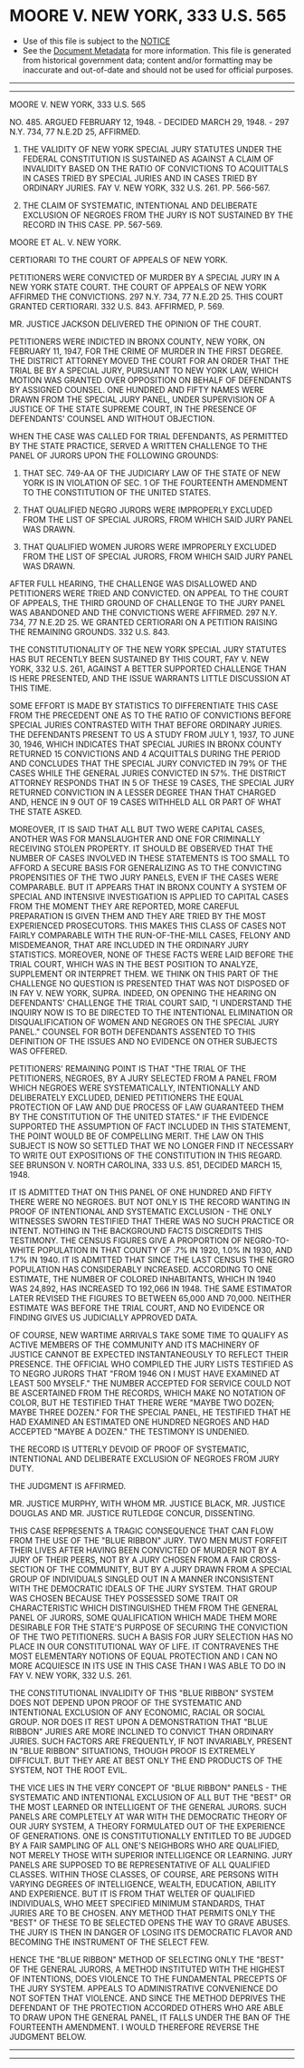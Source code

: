 ---
---

# MOORE V. NEW YORK, 333 U.S. 565

* Use of this file is subject to the [NOTICE](https://github.com/publicdocs/notice/blob/master/NOTICE)
* See the [Document Metadata](../../../) for more information.
  This file is generated from historical government data; content and/or formatting may be inaccurate and out-of-date and should not be used for official purposes.

----------
----------

MOORE V. NEW YORK, 333 U.S. 565

NO. 485.  ARGUED FEBRUARY 12, 1948.  - DECIDED MARCH 29, 1948.  - 297 N.Y. 734, 77 N.E.2D 25, AFFIRMED.

1.  THE VALIDITY OF NEW YORK SPECIAL JURY STATUTES UNDER THE FEDERAL CONSTITUTION IS SUSTAINED AS AGAINST A CLAIM OF INVALIDITY BASED ON THE RATIO OF CONVICTIONS TO ACQUITTALS IN CASES TRIED BY SPECIAL JURIES AND IN CASES TRIED BY ORDINARY JURIES.  FAY V. NEW YORK, 332 U.S. 261.  PP. 566-567.

2.  THE CLAIM OF SYSTEMATIC, INTENTIONAL AND DELIBERATE EXCLUSION OF NEGROES FROM THE JURY IS NOT SUSTAINED BY THE RECORD IN THIS CASE.  PP. 567-569.

MOORE ET AL. V. NEW YORK.

CERTIORARI TO THE COURT OF APPEALS OF NEW YORK.

PETITIONERS WERE CONVICTED OF MURDER BY A SPECIAL JURY IN A NEW YORK STATE COURT.  THE COURT OF APPEALS OF NEW YORK AFFIRMED THE CONVICTIONS.  297 N.Y. 734, 77 N.E.2D 25.  THIS COURT GRANTED CERTIORARI.  332 U.S. 843.  AFFIRMED, P. 569.

MR. JUSTICE JACKSON DELIVERED THE OPINION OF THE COURT.

PETITIONERS WERE INDICTED IN BRONX COUNTY, NEW YORK, ON FEBRUARY 11, 1947, FOR THE CRIME OF MURDER IN THE FIRST DEGREE.  THE DISTRICT ATTORNEY MOVED THE COURT FOR AN ORDER THAT THE TRIAL BE BY A SPECIAL JURY, PURSUANT TO NEW YORK LAW, WHICH MOTION WAS GRANTED OVER OPPOSITION ON BEHALF OF DEFENDANTS BY ASSIGNED COUNSEL.  ONE HUNDRED AND FIFTY NAMES WERE DRAWN FROM THE SPECIAL JURY PANEL, UNDER SUPERVISION OF A JUSTICE OF THE STATE SUPREME COURT, IN THE PRESENCE OF DEFENDANTS' COUNSEL AND WITHOUT OBJECTION.

WHEN THE CASE WAS CALLED FOR TRIAL DEFENDANTS, AS PERMITTED BY THE STATE PRACTICE, SERVED A WRITTEN CHALLENGE TO THE PANEL OF JURORS UPON THE FOLLOWING GROUNDS:

1.  THAT SEC. 749-AA OF THE JUDICIARY LAW OF THE STATE OF NEW YORK IS IN VIOLATION OF SEC. 1 OF THE FOURTEENTH AMENDMENT TO THE CONSTITUTION OF THE UNITED STATES.

2.  THAT QUALIFIED NEGRO JURORS WERE IMPROPERLY EXCLUDED FROM THE LIST OF SPECIAL JURORS, FROM WHICH SAID JURY PANEL WAS DRAWN.

3.  THAT QUALIFIED WOMEN JURORS WERE IMPROPERLY EXCLUDED FROM THE LIST OF SPECIAL JURORS, FROM WHICH SAID JURY PANEL WAS DRAWN.

AFTER FULL HEARING, THE CHALLENGE WAS DISALLOWED AND PETITIONERS WERE TRIED AND CONVICTED.  ON APPEAL TO THE COURT OF APPEALS, THE THIRD GROUND OF CHALLENGE TO THE JURY PANEL WAS ABANDONED AND THE CONVICTIONS WERE AFFIRMED.  297 N.Y. 734, 77 N.E.2D 25.  WE GRANTED CERTIORARI ON A PETITION RAISING THE REMAINING GROUNDS.  332 U.S. 843.

THE CONSTITUTIONALITY OF THE NEW YORK SPECIAL JURY STATUTES HAS BUT RECENTLY BEEN SUSTAINED BY THIS COURT, FAY V. NEW YORK, 332 U.S. 261, AGAINST A BETTER SUPPORTED CHALLENGE THAN IS HERE PRESENTED, AND THE ISSUE WARRANTS LITTLE DISCUSSION AT THIS TIME.

SOME EFFORT IS MADE BY STATISTICS TO DIFFERENTIATE THIS CASE FROM THE PRECEDENT ONE AS TO THE RATIO OF CONVICTIONS BEFORE SPECIAL JURIES CONTRASTED WITH THAT BEFORE ORDINARY JURIES.  THE DEFENDANTS PRESENT TO US A STUDY FROM JULY 1, 1937, TO JUNE 30, 1946, WHICH INDICATES THAT SPECIAL JURIES IN BRONX COUNTY RETURNED 15 CONVICTIONS AND 4 ACQUITTALS DURING THE PERIOD AND CONCLUDES THAT THE SPECIAL JURY CONVICTED IN 79% OF THE CASES WHILE THE GENERAL JURIES CONVICTED IN 57%. THE DISTRICT ATTORNEY RESPONDS THAT IN 5 OF THESE 19 CASES, THE SPECIAL JURY RETURNED CONVICTION IN A LESSER DEGREE THAN THAT CHARGED AND, HENCE IN 9 OUT OF 19 CASES WITHHELD ALL OR PART OF WHAT THE STATE ASKED.

MOREOVER, IT IS SAID THAT ALL BUT TWO WERE CAPITAL CASES, ANOTHER WAS FOR MANSLAUGHTER AND ONE FOR CRIMINALLY RECEIVING STOLEN PROPERTY.  IT SHOULD BE OBSERVED THAT THE NUMBER OF CASES INVOLVED IN THESE STATEMENTS IS TOO SMALL TO AFFORD A SECURE BASIS FOR GENERALIZING AS TO THE CONVICTING PROPENSITIES OF THE TWO JURY PANELS, EVEN IF THE CASES WERE COMPARABLE.  BUT IT APPEARS THAT IN BRONX COUNTY A SYSTEM OF SPECIAL AND INTENSIVE INVESTIGATION IS APPLIED TO CAPITAL CASES FROM THE MOMENT THEY ARE REPORTED, MORE CAREFUL PREPARATION IS GIVEN THEM AND THEY ARE TRIED BY THE MOST EXPERIENCED PROSECUTORS.  THIS MAKES THIS CLASS OF CASES NOT FAIRLY COMPARABLE WITH THE RUN-OF-THE-MILL CASES, FELONY AND MISDEMEANOR, THAT ARE INCLUDED IN THE ORDINARY JURY STATISTICS.  MOREOVER, NONE OF THESE FACTS WERE LAID BEFORE THE TRIAL COURT, WHICH WAS IN THE BEST POSITION TO ANALYZE, SUPPLEMENT OR INTERPRET THEM.  WE THINK ON THIS PART OF THE CHALLENGE NO QUESTION IS PRESENTED THAT WAS NOT DISPOSED OF IN FAY V. NEW YORK, SUPRA.  INDEED, ON OPENING THE HEARING ON DEFENDANTS' CHALLENGE THE TRIAL COURT SAID, "I UNDERSTAND THE INQUIRY NOW IS TO BE DIRECTED TO THE INTENTIONAL ELIMINATION OR DISQUALIFICATION OF WOMEN AND NEGROES ON THE SPECIAL JURY PANEL."  COUNSEL FOR BOTH DEFENDANTS ASSENTED TO THIS DEFINITION OF THE ISSUES AND NO EVIDENCE ON OTHER SUBJECTS WAS OFFERED.

PETITIONERS' REMAINING POINT IS THAT "THE TRIAL OF THE PETITIONERS, NEGROES, BY A JURY SELECTED FROM A PANEL FROM WHICH NEGROES WERE SYSTEMATICALLY, INTENTIONALLY AND DELIBERATELY EXCLUDED, DENIED PETITIONERS THE EQUAL PROTECTION OF LAW AND DUE PROCESS OF LAW GUARANTEED THEM BY THE CONSTITUTION OF THE UNITED STATES."  IF THE EVIDENCE SUPPORTED THE ASSUMPTION OF FACT INCLUDED IN THIS STATEMENT, THE POINT WOULD BE OF COMPELLING MERIT.  THE LAW ON THIS SUBJECT IS NOW SO SETTLED THAT WE NO LONGER FIND IT NECESSARY TO WRITE OUT EXPOSITIONS OF THE CONSTITUTION IN THIS REGARD.  SEE BRUNSON V. NORTH CAROLINA, 333 U.S. 851, DECIDED MARCH 15, 1948.

IT IS ADMITTED THAT ON THIS PANEL OF ONE HUNDRED AND FIFTY THERE WERE NO NEGROES.  BUT NOT ONLY IS THE RECORD WANTING IN PROOF OF INTENTIONAL AND SYSTEMATIC EXCLUSION - THE ONLY WITNESSES SWORN TESTIFIED THAT THERE WAS NO SUCH PRACTICE OR INTENT.  NOTHING IN THE BACKGROUND FACTS DISCREDITS THIS TESTIMONY.  THE CENSUS FIGURES GIVE A PROPORTION OF NEGRO-TO-WHITE POPULATION IN THAT COUNTY OF .7% IN 1920, 1.0% IN 1930, AND 1.7% IN 1940.  IT IS ADMITTED THAT SINCE THE LAST CENSUS THE NEGRO POPULATION HAS CONSIDERABLY INCREASED.  ACCORDING TO ONE ESTIMATE, THE NUMBER OF COLORED INHABITANTS, WHICH IN 1940 WAS 24,892, HAS INCREASED TO 192,066 IN 1948.  THE SAME ESTIMATOR LATER REVISED THE FIGURES TO BETWEEN 65,000 AND 70,000.  NEITHER ESTIMATE WAS BEFORE THE TRIAL COURT, AND NO EVIDENCE OR FINDING GIVES US JUDICIALLY APPROVED DATA.

OF COURSE, NEW WARTIME ARRIVALS TAKE SOME TIME TO QUALIFY AS ACTIVE MEMBERS OF THE COMMUNITY AND ITS MACHINERY OF JUSTICE CANNOT BE EXPECTED INSTANTANEOUSLY TO REFLECT THEIR PRESENCE.  THE OFFICIAL WHO COMPILED THE JURY LISTS TESTIFIED AS TO NEGRO JURORS THAT "FROM 1946 ON I MUST HAVE EXAMINED AT LEAST 500 MYSELF."  THE NUMBER ACCEPTED FOR SERVICE COULD NOT BE ASCERTAINED FROM THE RECORDS, WHICH MAKE NO NOTATION OF COLOR, BUT HE TESTIFIED THAT THERE WERE "MAYBE TWO DOZEN; MAYBE THREE DOZEN."  FOR THE SPECIAL PANEL, HE TESTIFIED THAT HE HAD EXAMINED AN ESTIMATED ONE HUNDRED NEGROES AND HAD ACCEPTED "MAYBE A DOZEN."  THE TESTIMONY IS UNDENIED.

THE RECORD IS UTTERLY DEVOID OF PROOF OF SYSTEMATIC, INTENTIONAL AND DELIBERATE EXCLUSION OF NEGROES FROM JURY DUTY.

THE JUDGMENT IS AFFIRMED.

MR. JUSTICE MURPHY, WITH WHOM MR. JUSTICE BLACK, MR. JUSTICE DOUGLAS AND MR. JUSTICE RUTLEDGE CONCUR, DISSENTING.

THIS CASE REPRESENTS A TRAGIC CONSEQUENCE THAT CAN FLOW FROM THE USE OF THE "BLUE RIBBON" JURY.  TWO MEN MUST FORFEIT THEIR LIVES AFTER HAVING BEEN CONVICTED OF MURDER NOT BY A JURY OF THEIR PEERS, NOT BY A JURY CHOSEN FROM A FAIR CROSS-SECTION OF THE COMMUNITY, BUT BY A JURY DRAWN FROM A SPECIAL GROUP OF INDIVIDUALS SINGLED OUT IN A MANNER INCONSISTENT WITH THE DEMOCRATIC IDEALS OF THE JURY SYSTEM.  THAT GROUP WAS CHOSEN BECAUSE THEY POSSESSED SOME TRAIT OR CHARACTERISTIC WHICH DISTINGUISHED THEM FROM THE GENERAL PANEL OF JURORS, SOME QUALIFICATION WHICH MADE THEM MORE DESIRABLE FOR THE STATE'S PURPOSE OF SECURING THE CONVICTION OF THE TWO PETITIONERS.  SUCH A BASIS FOR JURY SELECTION HAS NO PLACE IN OUR CONSTITUTIONAL WAY OF LIFE.  IT CONTRAVENES THE MOST ELEMENTARY NOTIONS OF EQUAL PROTECTION AND I CAN NO MORE ACQUIESCE IN ITS USE IN THIS CASE THAN I WAS ABLE TO DO IN FAY V. NEW YORK, 332 U.S. 261.

THE CONSTITUTIONAL INVALIDITY OF THIS "BLUE RIBBON" SYSTEM DOES NOT DEPEND UPON PROOF OF THE SYSTEMATIC AND INTENTIONAL EXCLUSION OF ANY ECONOMIC, RACIAL OR SOCIAL GROUP.  NOR DOES IT REST UPON A DEMONSTRATION THAT "BLUE RIBBON" JURIES ARE MORE INCLINED TO CONVICT THAN ORDINARY JURIES.  SUCH FACTORS ARE FREQUENTLY, IF NOT INVARIABLY, PRESENT IN "BLUE RIBBON" SITUATIONS, THOUGH PROOF IS EXTREMELY DIFFICULT.  BUT THEY ARE AT BEST ONLY THE END PRODUCTS OF THE SYSTEM, NOT THE ROOT EVIL.

THE VICE LIES IN THE VERY CONCEPT OF "BLUE RIBBON" PANELS - THE SYSTEMATIC AND INTENTIONAL EXCLUSION OF ALL BUT THE "BEST" OR THE MOST LEARNED OR INTELLIGENT OF THE GENERAL JURORS.  SUCH PANELS ARE COMPLETELY AT WAR WITH THE DEMOCRATIC THEORY OF OUR JURY SYSTEM, A THEORY FORMULATED OUT OF THE EXPERIENCE OF GENERATIONS.  ONE IS CONSTITUTIONALLY ENTITLED TO BE JUDGED BY A FAIR SAMPLING OF ALL ONE'S NEIGHBORS WHO ARE QUALIFIED, NOT MERELY THOSE WITH SUPERIOR INTELLIGENCE OR LEARNING.  JURY PANELS ARE SUPPOSED TO BE REPRESENTATIVE OF ALL QUALIFIED CLASSES.  WITHIN THOSE CLASSES, OF COURSE, ARE PERSONS WITH VARYING DEGREES OF INTELLIGENCE, WEALTH, EDUCATION, ABILITY AND EXPERIENCE.  BUT IT IS FROM THAT WELTER OF QUALIFIED INDIVIDUALS, WHO MEET SPECIFIED MINIMUM STANDARDS, THAT JURIES ARE TO BE CHOSEN.  ANY METHOD THAT PERMITS ONLY THE "BEST" OF THESE TO BE SELECTED OPENS THE WAY TO GRAVE ABUSES.  THE JURY IS THEN IN DANGER OF LOSING ITS DEMOCRATIC FLAVOR AND BECOMING THE INSTRUMENT OF THE SELECT FEW.

HENCE THE "BLUE RIBBON" METHOD OF SELECTING ONLY THE "BEST" OF THE GENERAL JURORS, A METHOD INSTITUTED WITH THE HIGHEST OF INTENTIONS, DOES VIOLENCE TO THE FUNDAMENTAL PRECEPTS OF THE JURY SYSTEM.  APPEALS TO ADMINISTRATIVE CONVENIENCE DO NOT SOFTEN THAT VIOLENCE.  AND SINCE THE METHOD DEPRIVES THE DEFENDANT OF THE PROTECTION ACCORDED OTHERS WHO ARE ABLE TO DRAW UPON THE GENERAL PANEL, IT FALLS UNDER THE BAN OF THE FOURTEENTH AMENDMENT.  I WOULD THEREFORE REVERSE THE JUDGMENT BELOW.


----------
----------

